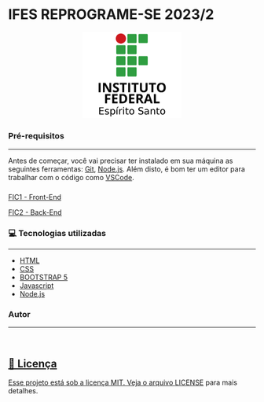 # IFES REPROGRAME-SE 2023/2

<div align="center">
<img width="200" alt="Logo ifes" title="logo-ifes" src="img/logo.png" />
</div>

### Pré-requisitos

---

Antes de começar, você vai precisar ter instalado em sua máquina as seguintes ferramentas:
[Git](https://git-scm.com), [Node.js](https://nodejs.org/en/).
Além disto, é bom ter um editor para trabalhar com o código como [VSCode](https://code.visualstudio.com/).

<!-- ### 🎲 Rodando nosso Projeto

---

```bash
# Clone este repositório
$ git clone https://github.com/OctavioDelpupo/IFES-JAVASCRIPT-2023-2.git

# Acesse a pasta do projeto no terminal/cmd
$ cd IFES-JAVASCRIPT-2023-2

# Instale as dependências
$ npm install

# Acesse a pasta do projeto no terminal/cmd
$ cd .\Exercicios\JAVASCRIPT\

# Execute os exercícios
$ node [nome-do-exercício]

``` -->
<!--
📘 Acesso os exercício [aqui](/Exercicios/) -->

###

[FIC1 - Front-End]()

[FIC2 - Back-End]()

### 💻 Tecnologias utilizadas

---

- [HTML](https://developer.mozilla.org/pt-BR/docs/Web/HTML)
- [CSS](https://developer.mozilla.org/pt-BR/docs/Web/CSS)
- [BOOTSTRAP 5](https://getbootstrap.com/docs/5.3/getting-started/introduction/)
- [Javascript](https://developer.mozilla.org/pt-BR/docs/Web/JavaScript)
- [Node.js](https://nodejs.org/en/)

### Autor

---

<a href="https://OctavioDelpupo.github.io/">
 <img style="border-radius: 30;" src="https://octaviodelpupo.github.io/assets/images/octavio.jpg" width="100px;" alt=""/> 
 <br />

## 📕 Licença

Esse projeto está sob a licença MIT. Veja o arquivo [LICENSE](https://github.com/OctavioDelpupo/IFES-JAVASCRIPT-2023-2/blob/main/LICENSE) para mais detalhes.
